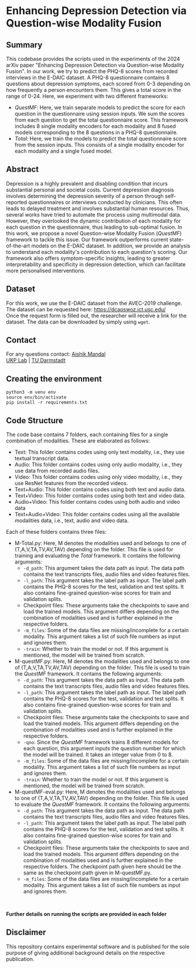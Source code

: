 # Enhancing Depression Detection via Question-wise Modality Fusion

## Summary

This codebase provides the scripts used in the experiments of the 2024 arXiv paper "Enhancing Depression Detection via Question-wise Modality Fusion". In our work, we try to predict the PHQ-8 scores from recorded interviews in the E-DAIC dataset. A PHQ-8 questionnaire contains 8 questions about depression symptoms, each scored from 0-3 depending on how frequently a person encounters them. This gives a total score in the range of 0-24. Here, we experiment with two different frameworks:

- _QuestMF_: Here, we train separate models to predict the score for each question in the questionnaire using session inputs. We sum the scores from each question to get the total questionnaire score. This framework includes 8 single modality encoders for each modality and 8 fused models corresponding to the 8 questions in a PHQ-8 questionnaire.
- _Total_: Here, we train the models to predict the total questionnaire score from the session inputs. This consists of a single modality encoder for each modality and a single fused model.

## Abstract

Depression is a highly prevalent and disabling condition that incurs substantial personal and societal costs. Current depression diagnosis involves determining the depression severity of a person through self-reported questionnaires or interviews conducted by clinicians. This often leads to delayed treatment and involves substantial human resources. Thus, several works have tried to automate the process using multimodal data. However, they overlooked the dynamic contribution of each modality for each question in the questionnaire, thus leading to sub-optimal fusion. In this work, we propose a novel Question-wise Modality Fusion (_QuestMF_) framework to tackle this issue. Our framework outperforms current state-of-the-art models on the E-DAIC dataset. In addition, we provide an analysis to understand each modality's contribution to each question's scoring. Our framework also offers symptom-specific insights, leading to greater interpretability and specificity in depression detection, which can facilitate more personalised interventions.

## Dataset

For this work, we use the E-DAIC dataset from the AVEC-2019 challenge. The dataset can be requested here: https://dcapswoz.ict.usc.edu/
<br>
Once the request form is filled out, the researcher will receive a link for the dataset. The data can be downloaded by simply using ```wget```.

## Contact
For any questions contact: [Aishik Mandal](mailto:aishik.mandal@tu-darmstadt.de) <br>
[UKP Lab](https://www.informatik.tu-darmstadt.de/ukp/ukp_home/index.en.jsp) | [TU Darmstadt](https://www.tu-darmstadt.de/) 

## Creating the environment

```
python3 -m venv env
source env/bin/activate
pip install -r requirements.txt
```

## Code Structure

The code base contains 7 folders, each containing files for a single combination of modalities. These are elaborated as follows:

- Text: This folder contains codes using only text modality, i.e., they use textual transcript data.
- Audio: This folder contains codes using only audio modality, i.e., they use data from recorded audio files.
- Video: This folder contains codes using only video modality, i.e., they use ResNet features from the recorded videos.
- Text+Audio: This folder contains codes using both text and audio data.
- Text+Video: This folder contains codes using both text and video data.
- Audio+Video: This folder contains codes using both audio and video data
- Text+Audio+Video: This folder contains codes using all the available modalities data, i.e., text, audio and video data.

Each of these folders contains three files:

 - M-Total.py: Here, M denotes the modalities used and belongs to one of (T,A,V,TA,TV,AV,TAV) depending on the folder. This file is used for training and evaluating the _Total_ framework. It contains the following arguments:
     - ```-d_path```: This argument takes the data path as input. The data path contains the text transcripts files, audio files and video features files.
     - ```-l_path```: This argument takes the label path as input. The label path contains the PHQ-8 scores for the test, validation and test splits. It also contains fine-grained question-wise scores for train and validation splits.
     - Checkpoint files: These arguments take the checkpoints to save and load the trained models. This argument differs depending on the combination of modalities used and is further explained in the respective folders.
     - ```-m_files```: Some of the data files are missing/incomplete for a certain modality. This argument takes a list of such file numbers as input and ignores them.
     - ```-train```: Whether to train the model or not. If this argument is mentioned, the model will be trained from scratch.
 - M-questMF.py: Here, M denotes the modalities used and belongs to one of (T,A,V,TA,TV,AV,TAV) depending on the folder. This file is used to train the _QuestMF_ framework. It contains the following arguments:
     - ```-d_path```: This argument takes the data path as input. The data path contains the text transcripts files, audio files and video features files.
     - ```-l_path```: This argument takes the label path as input. The label path contains the PHQ-8 scores for the test, validation and test splits. It also contains fine-grained question-wise scores for train and validation splits.
     - Checkpoint files: These arguments take the checkpoints to save and load the trained models. This argument differs depending on the combination of modalities used and is further explained in the respective folders.
     - ```-qno```: Since the _QuestMF_ framework trains 8 different models for each question, this argument inputs the question number for which the model will be trained. It takes an integer value from 0 to 8.
     - ```-m_files```: Some of the data files are missing/incomplete for a certain modality. This argument takes a list of such file numbers as input and ignores them.
     - ```-train```: Whether to train the model or not. If this argument is mentioned, the model will be trained from scratch.
 - M-questMF-eval.py: Here, M denotes the modalities used and belongs to one of (T,A,V,TA,TV,AV,TAV) depending on the folder. This file is used to evaluate the _QuestMF_ framework. It contains the following arguments:
     - ```-d_path```: This argument takes the data path as input. The data path contains the text transcripts files, audio files and video features files.
     - ```-l_path```: This argument takes the label path as input. The label path contains the PHQ-8 scores for the test, validation and test splits. It also contains fine-grained question-wise scores for train and validation splits.
     - Checkpoint files: These arguments take the checkpoints to save and load the trained models. This argument differs depending on the combination of modalities used and is further explained in the respective folders. The checkpoint path given here should be the same as the checkpoint path given in M-questMF.py.
     - ```-m_files```: Some of the data files are missing/incomplete for a certain modality. This argument takes a list of such file numbers as input and ignores them.
<br>

**Further details on running the scripts are provided in each folder**

## Disclaimer

This repository contains experimental software and is published for the sole purpose of giving additional background details on the respective publication.
